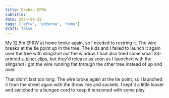 ```yaml
---
title: Broken EFRW
subtitle:
date: 2024-06-22
tags: ['efrw', 'antenna', 'home']
draft: false
---
```


My 12.5m EFRW at home broke again,
so I needed to restring it.
The wire breaks at the tie point up in the tree.
The kids and I failed to launch it again over the tree
with slingshot out the window.
I had also tried some small 3d-printed
[s-biner clips](https://www.printables.com/model/402834-s-clip-s-biner),
but they'd release as soon as I launched with the slingshot
I got the wire running flat
_through_ the other tree instead of up and over.

That didn't last too long.
The wire broke again at the tie point,
so I launched it from the street again
with the throw line and sockets.
I kept it a little looser
and switched to a bungee cord
to keep it tensioned
with some play.

<!--more-->

